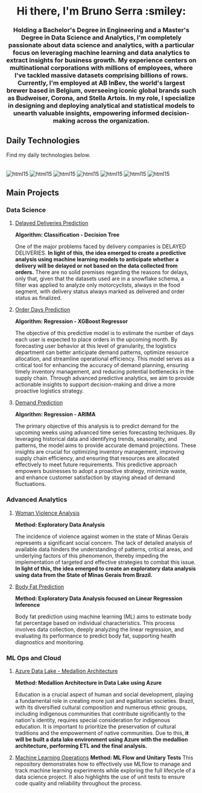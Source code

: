 <h1 align="center">Hi there, I'm Bruno Serra :smiley:</h1>
<h3 align="center">Holding a Bachelor's Degree in Engineering and a Master's Degree in Data Science and Analytics, I'm completely passionate about data science and analytics, with a particular focus on leveraging machine learning and data analytics to extract insights for business growth. My experience centers on multinational corporations with millions of employees, where I've tackled massive datasets comprising billions of rows. Currently, I'm employed at AB InBev, the world's largest brewer based in Belgium, overseeing iconic global brands such as Budweiser, Corona, and Stella Artois. In my role, I specialize in designing and deploying analytical and statistical models to unearth valuable insights, empowering informed decision-making across the organization.</h3>


## Daily Technologies
Find my daily technologies below.
<div style="display:inline_block"><br/>
  <img align="center" alt="html15" src="https://img.shields.io/badge/Python-14354C?style=for-the-badge&logo=python&logoColor=white" />
  <img align="center" alt="html15" src="https://img.shields.io/badge/MySQL-00000F?style=for-the-badge&logo=mysql&logoColor=white" /> 
  <img align="center" alt="html15" src="https://img.shields.io/badge/Microsoft_Azure-0089D6?style=for-the-badge&logo=microsoft-azure&logoColor=white" /> 
  <img align="center" alt="html15" src="https://img.shields.io/badge/MongoDB-4EA94B?style=for-the-badge&logo=mongodb&logoColor=white" /> 
  <img align="center" alt="html15" src="https://img.shields.io/badge/Microsoft_Excel-217346?style=for-the-badge&logo=microsoft-excel&logoColor=white" /> 
  <img align="center" alt="html15" src="https://img.shields.io/badge/JavaScript-F7DF1E?style=for-the-badge&logo=javascript&logoColor=black" /> 
  <img align="center" alt="html15" src="https://img.shields.io/badge/Markdown-000000?style=for-the-badge&logo=markdown&logoColor=white" /> 
</div>

## Main Projects

### Data Science
1. [Delayed Deliveries Prediction](https://github.com/bbucalonserra/delivery-delay-prediction)

   **Algorithm: Classification - Decision Tree**
   
   One of the major problems faced by delivery companies is DELAYED DELIVERIES. **In light of this, the idea emerged to create a predictive analysis using machine learning models to anticipate whether a delivery will be delayed or not based on the data collected from orders.** There are no solid premises regarding the reasons for delays, only that, given that the datasets used are in a snowflake schema, a filter was applied to analyze only motorcyclists, always in the food segment, with delivery status always marked as delivered and order status as finalized.

2. [Order Days Prediction](https://github.com/bbucalonserra/order-days-prediction)
   
   **Algorithm: Regression - XGBoost Regressor**
   
   The objective of this predictive model is to estimate the number of days each user is expected to place orders in the upcoming month. By forecasting user behavior at this level of granularity, the logistics department can better anticipate demand patterns, optimize resource allocation, and streamline operational efficiency. This model serves as a critical tool for enhancing the accuracy of demand planning, ensuring timely inventory management, and reducing potential bottlenecks in the supply chain. Through advanced predictive analytics, we aim to provide actionable insights to support decision-making and drive a more proactive logistics strategy.

3. [Demand Prediction](https://github.com/bbucalonserra/demand-forecasting-and-prediction)

   **Algorithm: Regression - ARIMA**
   
   The primary objective of this analysis is to predict demand for the upcoming weeks using advanced time series forecasting techniques. By leveraging historical data and identifying trends, seasonality, and patterns, the model aims to provide accurate demand projections. These insights are crucial for optimizing inventory management, improving supply chain efficiency, and ensuring that resources are allocated effectively to meet future requirements. This predictive approach empowers businesses to adopt a proactive strategy, minimize waste, and enhance customer satisfaction by staying ahead of demand fluctuations.

### Advanced Analytics

1. [Woman Violence Analysis](https://github.com/bbucalonserra/woman-violence-analysis)

   **Method: Exploratory Data Analysis**
   
   The incidence of violence against women in the state of Minas Gerais represents a significant social concern. The lack of detailed analysis of available data hinders the understanding of patterns, critical areas, and underlying factors of this phenomenon, thereby impeding the implementation of targeted and effective strategies to combat this issue. **In light of this, the idea emerged to create an exploratory data analysis using data from the State of Minas Gerais from Brazil.**
   
2. [Body Fat Prediction](https://github.com/bbucalonserra/body-fat-prediction)

   **Method: Exploratory Data Analysis focused on Linear Regression Inference**
   
   Body fat prediction using machine learning (ML) aims to estimate body fat percentage based on individual characteristics. This process involves data collection, deeply analyzing the linear regression, and evaluating its performance to predict body fat, supporting health diagnostics and monitoring.

### ML Ops and Cloud

1. [Azure Data Lake - Medallion Architecture](https://github.com/bbucalonserra/azure-data-lake)

   **Method: Medallion Architecture in Data Lake using Azure**
   
   Education is a crucial aspect of human and social development, playing a fundamental role in creating more just and egalitarian societies. Brazil, with its diversified cultural composition and numerous ethnic groups, including indigenous communities that contribute significantly to the nation's identity, requires special consideration for indigenous education. It is important to prioritize the preservation of cultural traditions and the empowerment of native communities. Due to this, **it will be built a data lake environment using Azure with the medallion architecture, performing ETL and the final analysis.**
   
2. [Machine Learning Operations](https://github.com/bbucalonserra/mlops-cycle)
   **Method: ML Flow and Unitary Tests**
   This repository demonstrates how to effectively use MLflow to manage and track machine learning experiments while exploring the full lifecycle of a data science project. It also highlights the use of unit tests to ensure code quality and reliability throughout the process.

